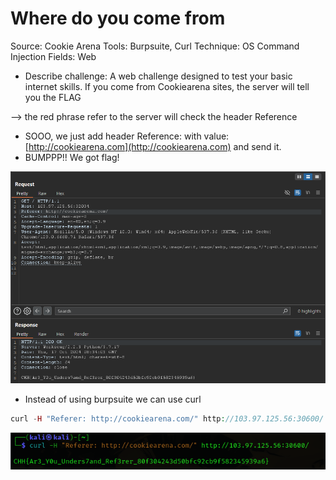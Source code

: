 # Where do you come from

Source: Cookie Arena
Tools: Burpsuite, Curl
Technique: OS Command Injection
Fields: Web

- Describe challenge: A web challenge designed to test your basic internet skills. If you come from Cookiearena sites, the server will tell you the FLAG

—> the red phrase refer to the server will check the header Reference

- SOOO, we just add header Reference: with value: [http://cookiearena.com](http://cookiearena.com) and send it.
- BUMPPP!! We got flag!

![image.png](image.png)

- Instead of using burpsuite we can use curl

```php
curl -H "Referer: http://cookiearena.com/" http://103.97.125.56:30600/
```

![image.png](image%201.png)